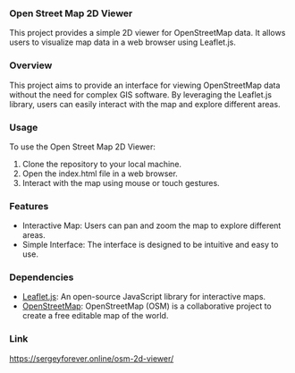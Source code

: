 ### Open Street Map 2D Viewer

This project provides a simple 2D viewer for OpenStreetMap data. It allows users to visualize map data in a web browser using Leaflet.js.

### Overview

This project aims to provide an interface for viewing OpenStreetMap data without the need for complex GIS software. By leveraging the Leaflet.js library, users can easily interact with the map and explore different areas.

### Usage

To use the Open Street Map 2D Viewer:

1. Clone the repository to your local machine.
2. Open the index.html file in a web browser.
3. Interact with the map using mouse or touch gestures.

### Features

- Interactive Map: Users can pan and zoom the map to explore different areas.
- Simple Interface: The interface is designed to be intuitive and easy to use.

### Dependencies

- [Leaflet.js](https://leafletjs.com/): An open-source JavaScript library for interactive maps.
- [OpenStreetMap](https://www.openstreetmap.org/): OpenStreetMap (OSM) is a collaborative project to create a free editable map of the world.

### Link

https://sergeyforever.online/osm-2d-viewer/
